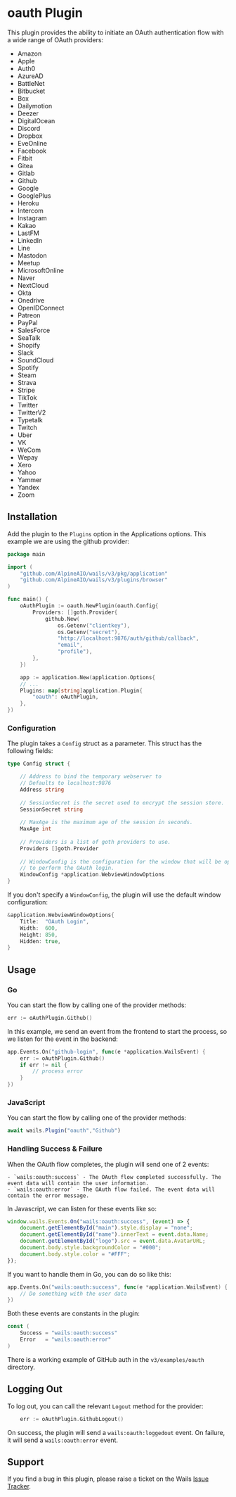 # oauth Plugin

This plugin provides the ability to initiate an OAuth authentication flow with a wide range of OAuth providers:

  - Amazon
  - Apple
  - Auth0
  - AzureAD
  - BattleNet
  - Bitbucket
  - Box
  - Dailymotion
  - Deezer
  - DigitalOcean
  - Discord
  - Dropbox
  - EveOnline
  - Facebook
  - Fitbit
  - Gitea
  - Gitlab
  - Github
  - Google
  - GooglePlus
  - Heroku
  - Intercom
  - Instagram
  - Kakao
  - LastFM
  - LinkedIn
  - Line
  - Mastodon
  - Meetup
  - MicrosoftOnline
  - Naver
  - NextCloud
  - Okta
  - Onedrive
  - OpenIDConnect
  - Patreon
  - PayPal
  - SalesForce
  - SeaTalk
  - Shopify
  - Slack
  - SoundCloud
  - Spotify
  - Steam
  - Strava
  - Stripe
  - TikTok
  - Twitter
  - TwitterV2
  - Typetalk
  - Twitch
  - Uber
  - VK
  - WeCom
  - Wepay
  - Xero
  - Yahoo
  - Yammer
  - Yandex
  - Zoom

## Installation

Add the plugin to the `Plugins` option in the Applications options. This example we are using the github provider:

```go
package main

import (
    "github.com/AlpineAIO/wails/v3/pkg/application"
    "github.com/AlpineAIO/wails/v3/plugins/browser"
)

func main() {
    oAuthPlugin := oauth.NewPlugin(oauth.Config{
        Providers: []goth.Provider{
            github.New(
                os.Getenv("clientkey"),
                os.Getenv("secret"),
                "http://localhost:9876/auth/github/callback",
                "email",
                "profile"),
        },
    })

    app := application.New(application.Options{
    // ...
    Plugins: map[string]application.Plugin{
        "oauth": oAuthPlugin,
    },
})
```

### Configuration

The plugin takes a `Config` struct as a parameter. This struct has the following fields:

```go
type Config struct {

    // Address to bind the temporary webserver to
    // Defaults to localhost:9876
    Address string
    
    // SessionSecret is the secret used to encrypt the session store.
    SessionSecret string
    
    // MaxAge is the maximum age of the session in seconds.
    MaxAge int
    
    // Providers is a list of goth providers to use.
    Providers []goth.Provider
    
    // WindowConfig is the configuration for the window that will be opened
    // to perform the OAuth login.
    WindowConfig *application.WebviewWindowOptions
}
```

If you don't specify a `WindowConfig`, the plugin will use the default window configuration:

```go
&application.WebviewWindowOptions{
    Title:  "OAuth Login",
    Width:  600,
    Height: 850,
    Hidden: true,
}
```

## Usage

### Go

You can start the flow by calling one of the provider methods:

```go
err := oAuthPlugin.Github()
```

In this example, we send an event from the frontend to start the process, so we listen for the event in the backend:

```go
app.Events.On("github-login", func(e *application.WailsEvent) {
    err := oAuthPlugin.Github()
    if err != nil {
        // process error
    }
})
```

### JavaScript

You can start the flow by calling one of the provider methods:

```javascript
await wails.Plugin("oauth","Github")
```

### Handling Success & Failure

When the OAuth flow completes, the plugin will send one of 2 events:

    - `wails:oauth:success` - The OAuth flow completed successfully. The event data will contain the user information.
    - `wails:oauth:error` - The OAuth flow failed. The event data will contain the error message.

In Javascript, we can listen for these events like so:

```javascript
window.wails.Events.On("wails:oauth:success", (event) => {
    document.getElementById("main").style.display = "none";
    document.getElementById("name").innerText = event.data.Name;
    document.getElementById("logo").src = event.data.AvatarURL;
    document.body.style.backgroundColor = "#000";
    document.body.style.color = "#FFF";
});
```

If you want to handle them in Go, you can do so like this:

```go
app.Events.On("wails:oauth:success", func(e *application.WailsEvent) {
    // Do something with the user data
})
```

Both these events are constants in the plugin:

```go
const (
    Success = "wails:oauth:success"
    Error   = "wails:oauth:error"
)
```

There is a working example of GitHub auth in the `v3/examples/oauth` directory.

## Logging Out

To log out, you can call the relevant `Logout` method for the provider:

```go
    err := oAuthPlugin.GithubLogout()
```

On success, the plugin will send a `wails:oauth:loggedout` event. On failure, it will send a `wails:oauth:error` event.

## Support

If you find a bug in this plugin, please raise a ticket on the Wails [Issue Tracker](https://github.com/AlpineAIO/wails/issues). 
